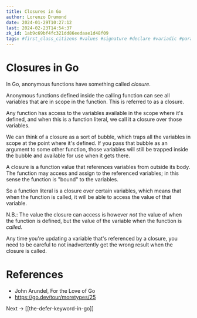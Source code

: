```yaml
---
title: Closures in Go
author: Lorenzo Drumond
date: 2024-01-29T10:27:12
last: 2024-02-23T14:54:37
zk_id: 1ab9c69bf4fc321dd86eedaae1d48f09
tags: #first_class_citizens #values #signature #declare #variadic #parameters #closure #body #functions #programming #type #literals #tuple #expression #golang #bubble #list
---
```



# Closures in Go
In Go, anonymous functions have something called _closure_.

Anonymous functions defined inside the calling function can see all variables that are in scope in the function. This is referred to as a closure.

Any function has access to the variables available in the scope where it's defined, and when this is a function literal, we call it a closure over those variables.

We can think of a closure as a sort of bubble, which traps all the variables in scope at the point where it's defined. If you pass that bubble as an argument to some other function, those variables will still be trapped inside the bubble and available for use when it gets there.

A closure is a function value that references variables from outside its body. The function may access and assign to the referenced variables; in this sense the function is "bound" to the variables.

So a function literal is a closure over certain variables, which means that when the function is called, it will be able to access the value of that variable.

N.B.: The value the closure can access is however _not_ the value of when the function is defined, but the value of the variable when the function is _called_.

Any time you're updating a variable that's referenced by a closure, you need to be careful to not inadvertently get the wrong result when the closure is called.

# References
- John Arundel, For the Love of Go
- https://go.dev/tour/moretypes/25

Next -> [[the-defer-keyword-in-go]]
